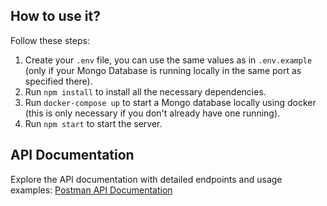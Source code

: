 ## How to use it?

Follow these steps:

1. Create your `.env` file, you can use the same values as in `.env.example` (only if your Mongo Database is running locally in the same port as specified there).
2. Run `npm install` to install all the necessary dependencies.
3. Run `docker-compose up` to start a Mongo database locally using docker (this is only necessary if you don't already have one running).
4. Run `npm start` to start the server.

## API Documentation

Explore the API documentation with detailed endpoints and usage examples: [Postman API Documentation](https://documenter.getpostman.com/view/10986690/2s9YXcdjuq)
